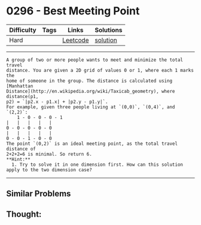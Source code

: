 # 0296 - Best Meeting Point

Difficulty  | Tags | Links | Solutions
----------- | ---- | ----- | -----
Hard |  | [Leetcode](https://leetcode.com/problems/best-meeting-point) | [solution](https://leetcode.com/problems/best-meeting-point/solution/)


-----------

```
A group of two or more people wants to meet and minimize the total travel
distance. You are given a 2D grid of values 0 or 1, where each 1 marks the
home of someone in the group. The distance is calculated using [Manhattan
Distance](http://en.wikipedia.org/wiki/Taxicab_geometry), where distance(p1,
p2) = `|p2.x - p1.x| + |p2.y - p1.y|`.
For example, given three people living at `(0,0)`, `(0,4)`, and `(2,2)`:
    1 - 0 - 0 - 0 - 1
|   |   |   |   |
0 - 0 - 0 - 0 - 0
|   |   |   |   |
0 - 0 - 1 - 0 - 0
The point `(0,2)` is an ideal meeting point, as the total travel distance of
2+2+2=6 is minimal. So return 6.
**Hint:**
  1. Try to solve it in one dimension first. How can this solution apply to the two dimension case?
```

-----------


## Similar Problems




## Thought:
